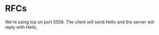 RFCs
====
We're using tcp on port 5556. The client will send Hello and the server will reply with Hello,
